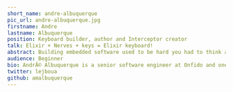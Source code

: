 ```yaml
---
short_name: andre-albuquerque
pic_url: andre-albuquerque.jpg
firstname: Andre
lastname: Albuquerque
position: Keyboard builder, author and Interceptor creator
talk: Elixir + Nerves + keys = Elixir keyboard!
abstract: Building embedded software used to be hard you had to think about firmware updates, how to configure the low-level network stack, be mindful about the edge cases that will render your device inoperable, just to name a few. In this talk we'll understand how Nerves simplifies all this, letting us use Elixir to build embedded software. And to illustrate how awesome it is to use Elixir in this context, we'll create a keyboard controller from scratch with Nerves and a Raspberry Pi Zero.
audience: Beginner
bio: AndrÃ© Albuquerque is a senior software engineer at Onfido and one of the authors of the Mastering Elixir book. At Onfido he uses Elixir, Ruby and Python to develop and scale the current microservice architecture. He has a master's degree in distributed systems and software engineering, and, during his seven years working in the banking industry, he obtained a master's degree in economics. In his spare time he likes to build his own keyboards and work on the Interceptor Elixir library.
twitter: lejboua
github: amalbuquerque
---
```

